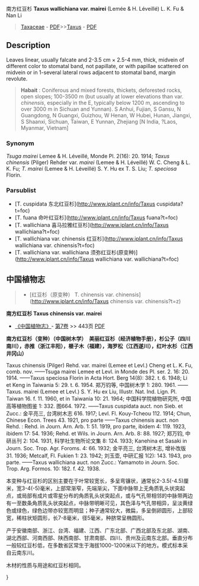 南方红豆杉 **Taxus wallichiana var. mairei** (Lemée & H. Léveillé) L. K. Fu & Nan Li

> [Taxaceae](http://www.iplant.cn/info/Taxaceae?t=foc) - [PDF](http://www.iplant.cn/foc/pdf/Taxaceae.pdf)>>[Taxus](http://www.iplant.cn/info/Taxus?t=foc) - [PDF](http://www.iplant.cn/foc/pdf/Taxus.pdf)

## Description

Leaves linear, usually falcate and 2-3.5 cm ×  2.5-4 mm, thick, midvein of different color to stomatal band, not papillate, or with papillae scattered on midvein or in 1-several lateral rows adjacent to stomatal band, margin revolute.


> **Habait** : 
> Coniferous and mixed forests, thickets, deforested rocks, open slopes; 100-3500 m (but usually at lower elevations than var. *chinensis*, especially in the E, typically below 1200 m, ascending to over 3000 m in Sichuan and Yunnan). S Anhui, Fujian, S Gansu, N Guangdong, N Guangxi, Guizhou, W Henan, W Hubei, Hunan, Jiangxi, S Shaanxi, Sichuan, Taiwan, E Yunnan, Zhejiang [N India, ?Laos, Myanmar, Vietnam]

### Synonym
*Tsuga mairei* Lemee & H. Léveillé, Monde Pl. 2(16): 20. 1914; *Taxus chinensis* (Pilger) Rehder var. *mairei* (Lemee & H. Léveillé) W. C. Cheng & L. K. Fu; *T. mairei* (Lemee & H. Léveillé) S. Y. Hu ex T. S. Liu; *T. speciosa* Florin.

### Parsublist

* [T.  cuspidata  东北红豆杉](http://www.iplant.cn/info/Taxus cuspidata?t=foc)
* [T.  fuana  命叶红豆杉](http://www.iplant.cn/info/Taxus fuana?t=foc)
* [T.  wallichiana  喜马拉雅红豆杉](http://www.iplant.cn/info/Taxus wallichiana?t=foc)
* [T.  wallichiana var. chinensis  红豆杉](http://www.iplant.cn/info/Taxus wallichiana var. chinensis?t=foc)
* [T.  wallichiana var. wallichiana  须弥红豆杉(原变种)](http://www.iplant.cn/info/Taxus wallichiana var. wallichiana?t=foc)

## 中国植物志

> * [红豆杉（原变种）  T.  chinensis var. chinensis](http://www.iplant.cn/info/Taxus chinensis var. chinensis?t=z)


**南方红豆杉 Taxus chinensis var. mairei**

* [《中国植物志》](http://www.iplant.cn/frps)- [第7卷](http://www.iplant.cn/frps/vol/7) >> 443页 [PDF](http://www.iplant.cn/frps/pdf/7/443.pdf)


**南方红豆杉（变种）（中国树木学）　美丽红豆杉（经济植物手册），杉公子（四川南川），赤推（浙江丰阳），榧子木（福建），海罗松（江西遂川），红叶水杉（江西井冈山）**

Taxus chinensis (Pilger) Rehd. var. mairei (Lemee et Levl.) Cheng et L. K. Fu, comb. nov. ——Tsuga mairei Lemee et Levl. in Monde des Pl. ser. 2. 16: 20. 1914. ——Taxus speciosa Florin in Acta Hort. Berg 14(8): 382. t. 6. 1948; Li et Keng in Taiwania 5: 29. t. 6. 1954. 郑万钧等, 中国树木学 1: 280. 1961. ——Taxus. mairei (Lemee et Levl.) S. Y. Hu ex Liu, Illustr. Nat. Ind. Lign. Pl. Taiwan 16. f. 11. 1960, et in Taiwania 10: 21. 1964; 中国科学院植物研究所, 中国高等植物图鉴 1: 332. 图664. 1972. ——Taxus cuspidata auct. non Sieb. et Zucc.: 金平亮三, 台湾树木志 616. 1917; Levl. Fl. Kouy-Tcheou 112. 1914; Chun, Chinese Econ. Trees 43. 1921, pro parte ——Taxus chinensis auct. non Rehd. : Rehd. in Journ. Arn. Arb. 1: 51. 1919, pro parte, ibidem 4: 119. 1923, ibidem 17: 54. 1936; Rehd. et Wils. in Journ. Arn. Arb. 8: 88. 1927; 郑万钧, 中研丛刊 2: 104. 1931, 科学社生物所论文集 8: 124. 1933; Kanehina et Sasaki in Journ. Soc. Trop. Agr. Foroms. 4: 66. 1932; 金平亮三, 台湾树木志, 增补改版 31. 1936; Metcalf, Fl. Fukien 1: 23. 1942; 刘玉壶, 中研汇报 1(2): 143. 1943, pro parte. ——Taxus wallichiana auct. non Zucc.: Yamamoto in Journ. Soc. Trop. Arg. Formos. 10: 182. f. 42. 1938.

本变种与红豆杉的区别主要在于叶常较宽长，多呈弯镰状，通常长2-3.5(-4.5)厘米，宽3-4(-5)毫米，上部常渐窄，先端渐尖，下面中脉带上无角质乳头状突起点，或局部有成片或零星分布的角质乳头状突起点，或与气孔带相邻的中脉带两边有一至数条角质乳头状突起点，中脉带明晰可见，其色泽与气孔带相异，呈淡黄绿色或绿色，绿色边带亦较宽而明显；种子通常较大，微扁，多呈倒卵圆形，上部较宽，稀柱状矩圆形，长7-8毫米，径5毫米，种脐常呈椭圆形。

产于安徽南部、浙江、台湾、福建、江西、广东北部、广西北部及东北部、湖南、湖北西部、河南西部、陕西南部、甘肃南部、四川、贵州及云南东北部。垂直分布一般较红豆杉低，在多数省区常生于海拔1000-1200米以下的地方。模式标本采自云南东川。

木材的性质与用途和红豆杉相同。

}